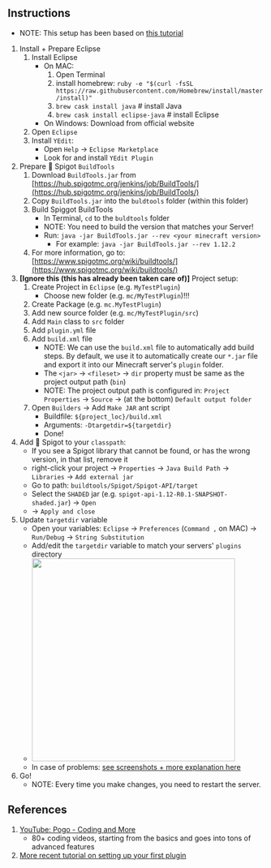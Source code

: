 
## Instructions

* NOTE: This setup has been based on [this tutorial](https://www.justdave.net/dave/2015/05/04/how-to-write-a-minecraftbukkit-plugin-for-spigot-1-8/)

1. Install + Prepare Eclipse
    1. Install Eclipse
        * On MAC:
            1. Open Terminal
            1. install homebrew: `ruby -e "$(curl -fsSL https://raw.githubusercontent.com/Homebrew/install/master/install)"`
            1. `brew cask install java` # install Java
            1. `brew cask install eclipse-java` # install Eclipse
        * On Windows: Download from official website
    1. Open `Eclipse`
    1. Install `YEdit`:
        * Open `Help` -> `Eclipse Marketplace`
        * Look for and install `YEdit Plugin`
1. Prepare 🚰 Spigot `BuildTools`
    1. Download `BuildTools.jar` from [https://hub.spigotmc.org/jenkins/job/BuildTools/](https://hub.spigotmc.org/jenkins/job/BuildTools/)
    1. Copy `BuildTools.jar` into the `buldtools` folder (within this folder)
    1. Build Spiggot BuildTools
        * In Terminal, `cd` to the `buldtools` folder
        * NOTE: You need to build the version that matches your Server!
        * Run: `java -jar BuildTools.jar --rev <your minecraft version>`
            * For example: `java -jar BuildTools.jar --rev 1.12.2`
    1. For more information, go to: [https://www.spigotmc.org/wiki/buildtools/](https://www.spigotmc.org/wiki/buildtools/)
1. **[Ignore this (this has already been taken care of)]** Project setup:
    1. Create Project in `Eclipse` (e.g. `MyTestPlugin`)
        * Choose new folder (e.g. `mc/MyTestPlugin`)!!!
    1. Create Package (e.g. `mc.MyTestPlugin`)
    1. Add new source folder (e.g. `mc/MyTestPlugin/src`) 
    1. Add `Main` class to `src` folder
    1. Add `plugin.yml` file
    1. Add `build.xml` file
        * NOTE: We can use the `build.xml` file to automatically add build steps. By default, we use it to automatically create our `*.jar` file and export it into our Minecraft server's `plugin` folder.
        * The `<jar>` -> `<fileset>` -> `dir` property must be same as the project output path (`bin`)
        * NOTE: The project output path is configured in: `Project Properties` -> `Source` -> (at the bottom) `Default output folder`
    1. Open `Builders` -> Add `Make JAR` ant script
        * Buildfile: `${project_loc}/build.xml`
        * Arguments: `-Dtargetdir=${targetdir}`
        * Done!
1. Add 🚰 Spigot to your `classpath`:
    * If you see a Spigot library that cannot be found, or has the wrong version, in that list, remove it
    * right-click your project -> `Properties` -> `Java Build Path` -> `Libraries` -> `Add external jar`
    * Go to path: `buildtools/Spigot/Spigot-API/target`
    * Select the `SHADED` jar (e.g. `spigot-api-1.12-R0.1-SNAPSHOT-shaded.jar`) -> `Open`
    *  -> `Apply and close`
1. Update `targetdir` variable
    * Open your variables: `Eclipse` -> `Preferences` (`Command ,` on MAC) -> `Run/Debug` -> `String Substitution`
    * Add/edit the `targetdir` variable to match your servers' `plugins` directory
    * <img src="https://i.imgur.com/7QK2Erd.png" width="400px"/>
    * In case of problems: [see screenshots + more explanation here](https://stackoverflow.com/questions/4660366/how-to-set-ant-properties-based-on-variables-in-eclipse/4989916)
1. Go!
    * NOTE: Every time you make changes, you need to restart the server.


## References

1. [YouTube: Pogo - Coding and More](https://www.youtube.com/watch?v=bVySbfryiMM&list=PLAF3anQEEkzREsHA8yZzVhc3_GHcPnqxR)
    * 80+ coding videos, starting from the basics and goes into tons of advanced features
1. [More recent tutorial on setting up your first plugin](https://www.justdave.net/dave/2015/05/04/how-to-write-a-minecraftbukkit-plugin-for-spigot-1-8/)
